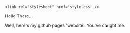     <link rel="stylesheet" href='style.css' />
<p>Hello There...</p>
<p>Well, here's my github pages 'website'. You've caught me.</p>

